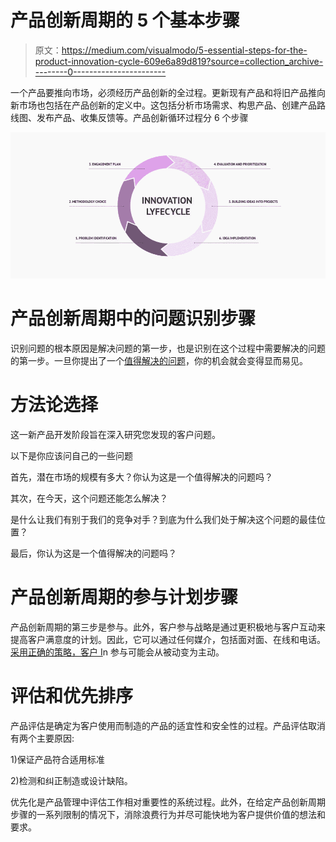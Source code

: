 # 产品创新周期的 5 个基本步骤

> 原文：<https://medium.com/visualmodo/5-essential-steps-for-the-product-innovation-cycle-609e6a89d819?source=collection_archive---------0----------------------->

一个产品要推向市场，必须经历产品创新的全过程。更新现有产品和将旧产品推向新市场也包括在产品创新的定义中。这包括分析市场需求、构思产品、创建产品路线图、发布产品、收集反馈等。产品创新循环过程分 6 个步骤

![](img/3bca48e25fc8c934cb16888c7f305e3c.png)

# 产品创新周期中的问题识别步骤

识别问题的根本原因是解决问题的第一步，也是识别在这个过程中需要解决的问题的第一步。一旦你提出了一个[值得解决的问题](https://visualmodo.com/top-7-digital-marketing-positions-that-will-hit-2021/)，你的机会就会变得显而易见。

# 方法论选择

这一新产品开发阶段旨在深入研究您发现的客户问题。

以下是你应该问自己的一些问题

首先，潜在市场的规模有多大？你认为这是一个值得解决的问题吗？

其次，在今天，这个问题还能怎么解决？

是什么让我们有别于我们的竞争对手？到底为什么我们处于解决这个问题的最佳位置？

最后，你认为这是一个值得解决的问题吗？

# 产品创新周期的参与计划步骤

产品创新周期的第三步是参与。此外，客户参与战略是通过更积极地与客户互动来提高客户满意度的计划。因此，它可以通过任何媒介，包括面对面、在线和电话。[采用正确的策略，客户 I](https://visualmodo.com/emerging-technologies-driving-warehousing/)n 参与可能会从被动变为主动。

# 评估和优先排序

产品评估是确定为客户使用而制造的产品的适宜性和安全性的过程。产品评估取消有两个主要原因:

1)保证产品符合适用标准

2)检测和纠正制造或设计缺陷。

优先化是产品管理中评估工作相对重要性的系统过程。此外，在给定产品创新周期步骤的一系列限制的情况下，消除浪费行为并尽可能快地为客户提供价值的想法和要求。